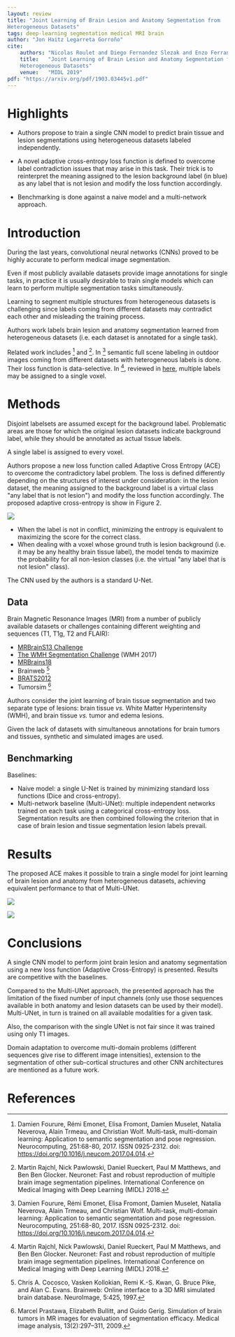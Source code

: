 ```yaml
---
layout: review
title: "Joint Learning of Brain Lesion and Anatomy Segmentation from
Heterogeneous Datasets"
tags: deep-learning segmentation medical MRI brain
author: "Jon Haitz Legarreta Gorroño"
cite:
    authors: "Nicolas Roulet and Diego Fernandez Slezak and Enzo Ferrante"
    title:   "Joint Learning of Brain Lesion and Anatomy Segmentation from
    Heterogeneous Datasets"
    venue:   "MIDL 2019"
pdf: "https://arxiv.org/pdf/1903.03445v1.pdf"
---
```



# Highlights

- Authors propose to train a single CNN model to predict brain tissue and lesion
segmentations using heterogeneous datasets labeled independently.

- A novel adaptive cross-entropy loss function is defined to overcome label
contradiction issues that may arise in this task. Their trick is to reinterpret
the meaning assigned to the lesion background label (in blue) as any label that
is not lesion and modify the loss function accordingly.

- Benchmarking is done against a naive model and a multi-network approach.


# Introduction

During the last years, convolutional neural networks (CNNs) proved to be highly
accurate to perform medical image segmentation.

Even if most publicly available datasets provide image annotations for single
tasks, in practice it is usually desirable to train single models which can
learn to perform multiple segmentation tasks simultaneously.

Learning to segment multiple structures from heterogeneous datasets is
challenging since labels coming from different datasets may contradict each
other and misleading the training process.

Authors work labels brain lesion and anatomy segmentation learned from
heterogeneous datasets (i.e. each dataset is annotated for a single task).

Related work includes [^1] and [^2]. In [^1] semantic full scene
labeling in outdoor images coming from different datasets with heterogeneous
labels is done. Their loss function is data-selective. In [^2], reviewed in
[here](https://vitalab.github.io/article/2019/03/21/JointLearningBrainSegmentationHeterogeneousData.html),
multiple labels may be assigned to a single voxel.


# Methods

Disjoint labelsets are assumed except for the background label. Problematic
areas are those for which the original lesion datasets indicate background
label, while they should be annotated as actual tissue labels.

A single label is assigned to every voxel.

Authors propose a new loss function called Adaptive Cross Entropy (ACE) to
overcome the contradictory label problem. The loss is defined differently
depending on the structures of interest under consideration: in the lesion
dataset, the meaning assigned to the background label is a virtual class "any
label that is not lesion") and modify the loss function accordingly. The
proposed adaptive cross-entropy is show in Figure 2.

![](/article/images/JointLearningBrainSegmentationHeterogeneousData/Loss.jpg)

- When the label is not in conflict, minimizing the entropy is equivalent to
maximizing the score for the correct class.
- When dealing with a voxel whose ground truth is lesion background (i.e. it may
be any healthy brain tissue label), the model tends to maximize the probability
for all non-lesion classes (i.e. the virtual "any label that is not lesion"
class).

The CNN used by the authors is a standard U-Net.

## Data

Brain Magnetic Resonance Images (MRI) from a number of publicly available
datasets or challenges containing different weighting and sequences (T1, T1g,
T2 and FLAIR):
- [MRBrainS13 Challenge](http://mrbrains13.isi.uu.nl/)
- [The WMH Segmentation Challenge](http://wmh.isi.uu.nl/) (WMH 2017)
- [MRBrains18](http://mrbrains18.isi.uu.nl/)
- Brainweb [^3]
- [BRATS2012](www.imm.dtu.dk/projects/BRATS2012)
- Tumorsim [^4]

Authors consider the joint learning of brain tissue segmentation and two
separate type of lesions: brain tissue *vs.* White Matter Hyperintensity (WMH),
and brain tissue *vs.* tumor and edema lesions.

Given the lack of datasets with simultaneous annotations for brain tumors and
tissues, synthetic and simulated images are used.

## Benchmarking

Baselines:
- Naive model: a single U-Net is trained by minimizing standard loss functions
(Dice and cross-entropy).
- Multi-network baseline (Multi-UNet): multiple independent networks trained on
each task using a categorical cross-entropy loss. Segmentation results are then
combined following the criterion that in case of brain lesion and tissue
segmentation lesion labels prevail.

# Results

The proposed ACE makes it possible to train a single model for joint learning of
brain lesion and anatomy from heterogeneous datasets, achieving equivalent
performance to that of Multi-UNet.

![](/article/images/JointLearningBrainSegmentationHeterogeneousData/Results_images.jpg)

![](/article/images/JointLearningBrainSegmentationHeterogeneousData/Results_table.jpg)


# Conclusions

A single CNN model to perform joint brain lesion and anatomy segmentation using
a new loss function (Adaptive Cross-Entropy) is presented. Results are
competitive with the baselines.

Compared to the Multi-UNet approach, the presented approach has the limitation
of the fixed number of input channels (only use those sequences available in
both anatomy and lesion datasets can be used by their model). Multi-UNet, in
turn is trained on all available modalities for a given task.


Also, the comparison with the single UNet is not fair since it was trained using
only T1 images.

Domain adaptation to overcome multi-domain problems (different sequences give
rise to different image intensities), extension to the segmentation of other
sub-cortical structures and other CNN architectures are mentioned as a future
work.


# References

[^1]: Damien Fourure, Rémi Emonet, Elisa Fromont, Damien Muselet, Natalia
      Neverova, Alain Trmeau, and Christian Wolf. Multi-task, multi-domain
      learning: Application to semantic segmentation and pose regression.
      Neurocomputing, 251:68-80, 2017. ISSN 0925-2312.
      doi: https://doi.org/10.1016/j.neucom.2017.04.014.

[^2]: Martin Rajchl, Nick Pawlowski, Daniel Rueckert, Paul M Matthews, and Ben
      Ben Glocker. Neuronet: Fast and robust reproduction of multiple brain
      image segmentation pipelines. International Conference on Medical Imaging
      with Deep Learning (MIDL) 2018.

[^3]: Chris A. Cocosco, Vasken Kollokian, Remi K.-S. Kwan, G. Bruce Pike, and
      Alan C. Evans. Brainweb: Online interface to a 3D MRI simulated brain
      database. NeuroImage, 5:425, 1997.

[^4]: Marcel Prastawa, Elizabeth Bullitt, and Guido Gerig. Simulation of brain
      tumors in MR images for evaluation of segmentation efficacy. Medical image
      analysis, 13(2):297–311, 2009.
